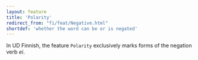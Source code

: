 ```yaml
---
layout: feature
title: 'Polarity'
redirect_from: "fi/feat/Negative.html"
shortdef: 'whether the word can be or is negated'
---
```


In UD Finnish, the feature `Polarity` exclusively marks forms of the
negation verb *ei*.
<!-- Interlanguage links updated Čt lis 12 09:43:05 CET 2020 -->

